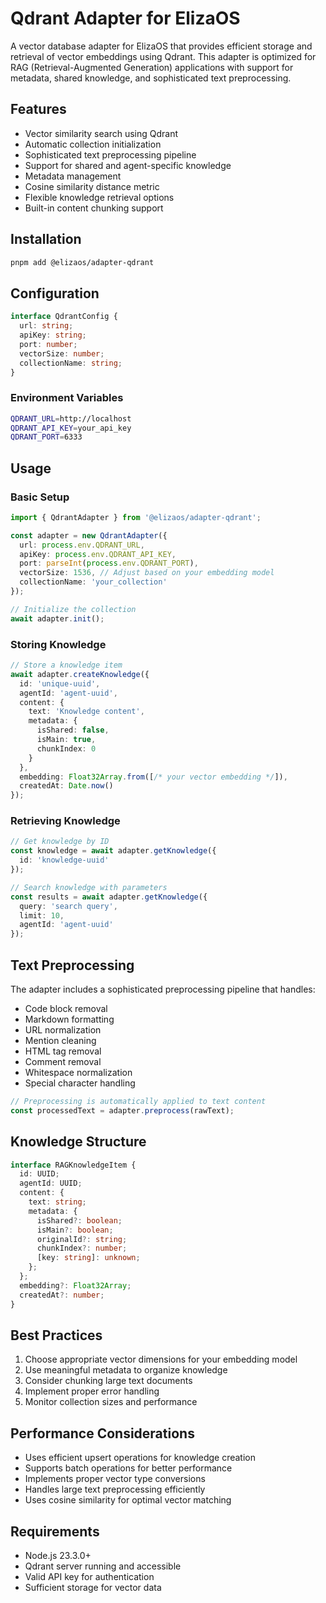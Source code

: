 # Qdrant Adapter for ElizaOS

A vector database adapter for ElizaOS that provides efficient storage and retrieval of vector embeddings using Qdrant. This adapter is optimized for RAG (Retrieval-Augmented Generation) applications with support for metadata, shared knowledge, and sophisticated text preprocessing.

## Features

- Vector similarity search using Qdrant
- Automatic collection initialization
- Sophisticated text preprocessing pipeline
- Support for shared and agent-specific knowledge
- Metadata management
- Cosine similarity distance metric
- Flexible knowledge retrieval options
- Built-in content chunking support

## Installation

```bash
pnpm add @elizaos/adapter-qdrant
```

## Configuration

```typescript
interface QdrantConfig {
  url: string;
  apiKey: string;
  port: number;
  vectorSize: number;
  collectionName: string;
}
```

### Environment Variables

```bash
QDRANT_URL=http://localhost
QDRANT_API_KEY=your_api_key
QDRANT_PORT=6333
```

## Usage

### Basic Setup

```typescript
import { QdrantAdapter } from '@elizaos/adapter-qdrant';

const adapter = new QdrantAdapter({
  url: process.env.QDRANT_URL,
  apiKey: process.env.QDRANT_API_KEY,
  port: parseInt(process.env.QDRANT_PORT),
  vectorSize: 1536, // Adjust based on your embedding model
  collectionName: 'your_collection'
});

// Initialize the collection
await adapter.init();
```

### Storing Knowledge

```typescript
// Store a knowledge item
await adapter.createKnowledge({
  id: 'unique-uuid',
  agentId: 'agent-uuid',
  content: {
    text: 'Knowledge content',
    metadata: {
      isShared: false,
      isMain: true,
      chunkIndex: 0
    }
  },
  embedding: Float32Array.from([/* your vector embedding */]),
  createdAt: Date.now()
});
```

### Retrieving Knowledge

```typescript
// Get knowledge by ID
const knowledge = await adapter.getKnowledge({
  id: 'knowledge-uuid'
});

// Search knowledge with parameters
const results = await adapter.getKnowledge({
  query: 'search query',
  limit: 10,
  agentId: 'agent-uuid'
});
```

## Text Preprocessing

The adapter includes a sophisticated preprocessing pipeline that handles:

- Code block removal
- Markdown formatting
- URL normalization
- Mention cleaning
- HTML tag removal
- Comment removal
- Whitespace normalization
- Special character handling

```typescript
// Preprocessing is automatically applied to text content
const processedText = adapter.preprocess(rawText);
```

## Knowledge Structure

```typescript
interface RAGKnowledgeItem {
  id: UUID;
  agentId: UUID;
  content: {
    text: string;
    metadata: {
      isShared?: boolean;
      isMain?: boolean;
      originalId?: string;
      chunkIndex?: number;
      [key: string]: unknown;
    };
  };
  embedding?: Float32Array;
  createdAt?: number;
}
```

## Best Practices

1. Choose appropriate vector dimensions for your embedding model
2. Use meaningful metadata to organize knowledge
3. Consider chunking large text documents
4. Implement proper error handling
5. Monitor collection sizes and performance

## Performance Considerations

- Uses efficient upsert operations for knowledge creation
- Supports batch operations for better performance
- Implements proper vector type conversions
- Handles large text preprocessing efficiently
- Uses cosine similarity for optimal vector matching

## Requirements

- Node.js 23.3.0+
- Qdrant server running and accessible
- Valid API key for authentication
- Sufficient storage for vector data
